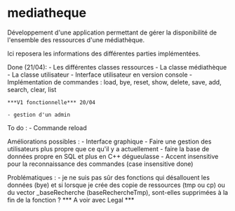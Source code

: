 # mediatheque
Développement d'une application permettant de gérer la disponibilité de l'ensemble des ressources d'une médiathèque.

Ici reposera les informations des différentes parties implémentées.

Done (21/04):
	- Les différentes classes ressources
	- La classe médiathèque
	- La classe utilisateur
	- Interface utilisateur en version console
	- Implémentation de commandes : load, bye, reset, show, delete, save, add, search, clear, list

	***V1 fonctionnelle*** 20/04

	- gestion d'un admin

To do :
	- Commande reload

Améliorations possibles :
	- Interface graphique
	- Faire une gestion des utilisateurs plus propre que ce qu'il y a actuellement
	- faire la base de données propre en SQL et plus en C++ dégueulasse
	- Accent insensitive pour la reconnaissance des commandes (case insensitive done)


Problématiques :
	- je ne suis pas sûr des fonctions qui désallouent les données (bye) et si lorsque je crée des copie de ressources (tmp ou cp) ou du vector _baseRecherche (baseRechercheTmp), sont-elles supprimées à la fin de la fonction ?
		*** A voir avec Legal ***

